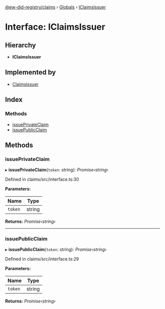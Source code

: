 [@ew-did-registry/claims](../README.md) › [Globals](../globals.md) › [IClaimsIssuer](iclaimsissuer.md)

# Interface: IClaimsIssuer

## Hierarchy

* **IClaimsIssuer**

## Implemented by

* [ClaimsIssuer](../classes/claimsissuer.md)

## Index

### Methods

* [issuePrivateClaim](iclaimsissuer.md#issueprivateclaim)
* [issuePublicClaim](iclaimsissuer.md#issuepublicclaim)

## Methods

###  issuePrivateClaim

▸ **issuePrivateClaim**(`token`: string): *Promise‹string›*

Defined in claims/src/interface.ts:30

**Parameters:**

Name | Type |
------ | ------ |
`token` | string |

**Returns:** *Promise‹string›*

___

###  issuePublicClaim

▸ **issuePublicClaim**(`token`: string): *Promise‹string›*

Defined in claims/src/interface.ts:29

**Parameters:**

Name | Type |
------ | ------ |
`token` | string |

**Returns:** *Promise‹string›*
